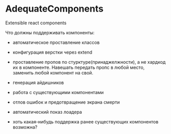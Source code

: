 # AdequateComponents
Extensible react components

Что должны поддерживать компоненты:
- автоматическое проставление классов
- конфигурация верстки через extend
- проставление пропов по стурктуре(принаджелжности), а не хардкод их в компоненте. Навешать передать пропс в любой место, заменить любой компонент на свой.
- генерация айдишников
- работа с существующими компонентами

- отлов ошибок и предотвращение экрана смерти
- автоматический показ лоадера

- хоть какая-нибудь поддержка ранее существующих компонентов возможна?

